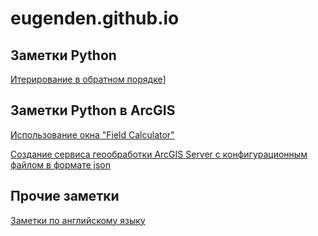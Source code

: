 # eugenden.github.io

## Заметки Python
[Итерирование в обратном порядке](python.reversed.md)]

## Заметки Python в ArcGIS
[Использование окна "Field Calculator"](arcpy.field_calculator.md)

[Создание сервиса геообработки ArcGIS Server с конфигурационным файлом в формате json](arcpy.config_json.md)

## Прочие заметки
[Заметки по английскому языку](rt.md)
